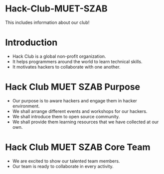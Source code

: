 # Hack-Club-MUET-SZAB
This includes information about our club!
# Introduction
- Hack Club is a global non-profit organization.
- It helps programmers around the world to learn technical skills.
- It motivates hackers to collaborate with one another.
# Hack Club MUET SZAB Purpose
- Our purpose is to aware hackers and engage them in hacker environment.
- We shall arrange different events and workshops for our hackers.
- We shall introduce them to open source community.
- We shall provide them learning resources that we have collected at our own.
# Hack Club MUET SZAB Core Team
- We are excited to show our talented team members.
- Our team is ready to collaborate in every activity.
